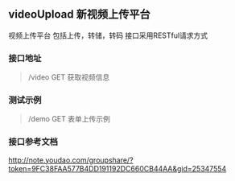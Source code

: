 ## videoUpload 新视频上传平台

视频上传平台 
包括上传，转储，转码
接口采用RESTful请求方式

### 接口地址
> /video GET 获取视频信息

### 测试示例
> /demo GET 表单上传示例

### 接口参考文档
http://note.youdao.com/groupshare/?token=9FC38FAA577B4DD191192DC660CB44AA&gid=25347554